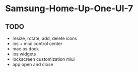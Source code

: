 # Samsung-Home-Up-One-UI-7
## TODO
- resize, rotate, add, delete icons
- ios + miui control center
- mac os dock
- ios widgets
- lockscreen customization miui
- app open and close